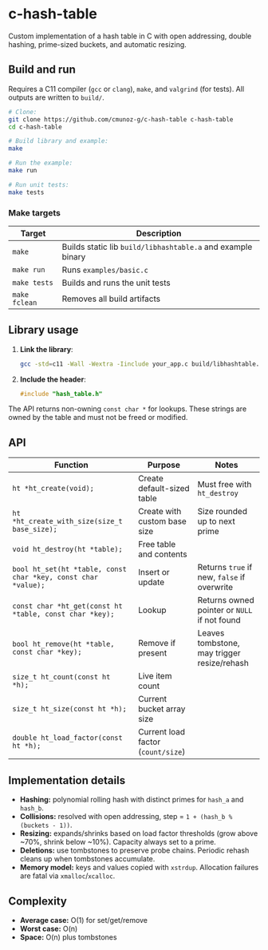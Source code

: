 # c-hash-table

Custom implementation of a hash table in C with open addressing, double hashing, prime-sized buckets, and automatic resizing.

## Build and run

Requires a C11 compiler (`gcc` or `clang`), `make`, and `valgrind` (for tests).
All outputs are written to `build/`.

```bash
# Clone:
git clone https://github.com/cmunoz-g/c-hash-table c-hash-table
cd c-hash-table

# Build library and example:
make

# Run the example:
make run

# Run unit tests:
make tests
```

### Make targets

| Target        | Description                                                 |
| ------------- | ----------------------------------------------------------- |
| `make`        | Builds static lib `build/libhashtable.a` and example binary |
| `make run`    | Runs `examples/basic.c`                                     |
| `make tests`  | Builds and runs the unit tests                              |
| `make fclean` | Removes all build artifacts                                 |

## Library usage

1. **Link the library**:

   ```bash
   gcc -std=c11 -Wall -Wextra -Iinclude your_app.c build/libhashtable.a -o your_app
   ```

2. **Include the header**:

   ```c
   #include "hash_table.h"
   ```

The API returns non-owning `const char *` for lookups.
These strings are owned by the table and must not be freed or modified.

## API

| Function                                                      | Purpose                            | Notes                                        |
| ------------------------------------------------------------- | ---------------------------------- | -------------------------------------------- |
| `ht *ht_create(void);`                                        | Create default-sized table         | Must free with `ht_destroy`                  |
| `ht *ht_create_with_size(size_t base_size);`                  | Create with custom base size       | Size rounded up to next prime                |
| `void ht_destroy(ht *table);`                                 | Free table and contents            |                                              |
| `bool ht_set(ht *table, const char *key, const char *value);` | Insert or update                   | Returns `true` if new, `false` if overwrite  |
| `const char *ht_get(const ht *table, const char *key);`       | Lookup                             | Returns owned pointer or `NULL` if not found |
| `bool ht_remove(ht *table, const char *key);`                 | Remove if present                  | Leaves tombstone, may trigger resize/rehash  |
| `size_t ht_count(const ht *h);`                               | Live item count                    |                                              |
| `size_t ht_size(const ht *h);`                                | Current bucket array size          |                                              |
| `double ht_load_factor(const ht *h);`                         | Current load factor (`count/size`) |                                              |

## Implementation details

* **Hashing:** polynomial rolling hash with distinct primes for `hash_a` and `hash_b`.
* **Collisions:** resolved with open addressing, step = `1 + (hash_b % (buckets - 1))`.
* **Resizing:** expands/shrinks based on load factor thresholds (grow above \~70%, shrink below \~10%). Capacity always set to a prime.
* **Deletions:** use tombstones to preserve probe chains. Periodic rehash cleans up when tombstones accumulate.
* **Memory model:** keys and values copied with `xstrdup`. Allocation failures are fatal via `xmalloc`/`xcalloc`.

## Complexity

* **Average case:** O(1) for set/get/remove
* **Worst case:** O(n)
* **Space:** O(n) plus tombstones

